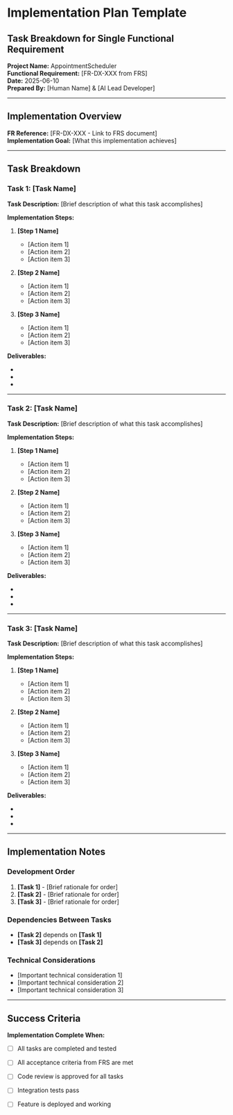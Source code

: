 # Implementation Plan Template
## Task Breakdown for Single Functional Requirement

**Project Name:** AppointmentScheduler  
**Functional Requirement:** [FR-DX-XXX from FRS]  
**Date:** 2025-06-10  
**Prepared By:** [Human Name] & [AI Lead Developer]  

---

## Implementation Overview  

**FR Reference:** [FR-DX-XXX - Link to FRS document]  
**Implementation Goal:** [What this implementation achieves]  

---

## Task Breakdown

### Task 1: [Task Name] 
**Task Description:** [Brief description of what this task accomplishes]  

**Implementation Steps:**
1. **[Step 1 Name]**
   - [Action item 1]
   - [Action item 2]
   - [Action item 3]

2. **[Step 2 Name]**
   - [Action item 1]
   - [Action item 2]
   - [Action item 3]

3. **[Step 3 Name]**
   - [Action item 1]
   - [Action item 2]
   - [Action item 3]

**Deliverables:**
- [Deliverable 1]: `[file/path/example]`
- [Deliverable 2]: `[file/path/example]`
- [Deliverable 3]: `[file/path/example]`

---

### Task 2: [Task Name]
**Task Description:** [Brief description of what this task accomplishes]

**Implementation Steps:**
1. **[Step 1 Name]**
   - [Action item 1]
   - [Action item 2]
   - [Action item 3]

2. **[Step 2 Name]**
   - [Action item 1]
   - [Action item 2]
   - [Action item 3]

3. **[Step 3 Name]**
   - [Action item 1]
   - [Action item 2]
   - [Action item 3]

**Deliverables:**
- [Deliverable 1]: `[file/path/example]`
- [Deliverable 2]: `[file/path/example]`
- [Deliverable 3]: `[file/path/example]`

---

### Task 3: [Task Name]
**Task Description:** [Brief description of what this task accomplishes]

**Implementation Steps:**
1. **[Step 1 Name]**
   - [Action item 1]
   - [Action item 2]
   - [Action item 3]

2. **[Step 2 Name]**
   - [Action item 1]
   - [Action item 2]
   - [Action item 3]

3. **[Step 3 Name]**
   - [Action item 1]
   - [Action item 2]
   - [Action item 3]

**Deliverables:**
- [Deliverable 1]: `[file/path/example]`
- [Deliverable 2]: `[file/path/example]`
- [Deliverable 3]: `[file/path/example]`

---

## Implementation Notes

### Development Order
1. **[Task 1]** - [Brief rationale for order]
2. **[Task 2]** - [Brief rationale for order]
3. **[Task 3]** - [Brief rationale for order]

### Dependencies Between Tasks
- **[Task 2]** depends on **[Task 1]**
- **[Task 3]** depends on **[Task 2]**

### Technical Considerations
- [Important technical consideration 1]
- [Important technical consideration 2]
- [Important technical consideration 3]

---

## Success Criteria

**Implementation Complete When:**
- [ ] All tasks are completed and tested
- [ ] All acceptance criteria from FRS are met
- [ ] Code review is approved for all tasks
- [ ] Integration tests pass
- [ ] Feature is deployed and working


